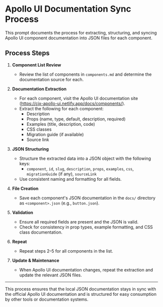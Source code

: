 # Apollo UI Documentation Sync Process

This prompt documents the process for extracting, structuring, and syncing Apollo UI component documentation into JSON files for each component.

## Process Steps

1. **Component List Review**
   - Review the list of components in `components.md` and determine the documentation source for each.

2. **Documentation Extraction**
   - For each component, visit the Apollo UI documentation site (https://cjx-apollo-ui.netlify.app/docs/components/).
   - Extract the following for each component:
     - Description
     - Props (name, type, default, description, required)
     - Examples (title, description, code)
     - CSS classes
     - Migration guide (if available)
     - Source link

3. **JSON Structuring**
   - Structure the extracted data into a JSON object with the following keys:
     - `component`, `id`, `slug`, `description`, `props`, `examples`, `css`, `migrationGuide` (if any), `sourceLink`
   - Use consistent naming and formatting for all fields.

4. **File Creation**
   - Save each component's JSON documentation in the `docs/` directory as `<component>.json` (e.g., `button.json`).

5. **Validation**
   - Ensure all required fields are present and the JSON is valid.
   - Check for consistency in prop types, example formatting, and CSS class documentation.

6. **Repeat**
   - Repeat steps 2–5 for all components in the list.

7. **Update & Maintenance**
   - When Apollo UI documentation changes, repeat the extraction and update the relevant JSON files.

---

This process ensures that the local JSON documentation stays in sync with the official Apollo UI documentation and is structured for easy consumption by other tools or documentation systems.
